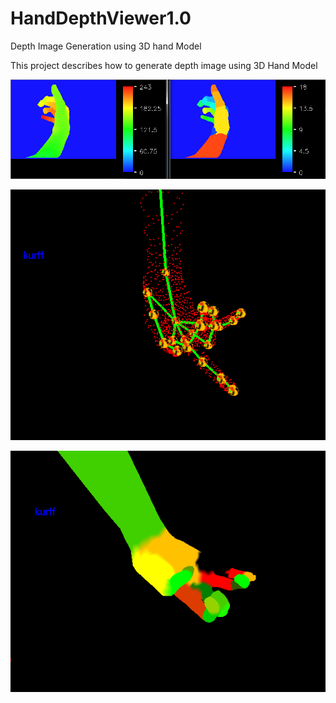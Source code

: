 # HandDepthViewer1.0
Depth Image Generation using 3D hand Model

This project describes how to generate depth image using 3D Hand Model


![Screenshot](x.PNG)

![Screenshot](y.PNG)

![Screenshot](z.PNG)





